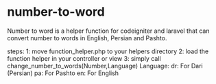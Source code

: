 # number-to-word
Number to word is a helper function for codeigniter and laravel that can convert number to words in English, Persian and Pashto.

steps:
  1: move function_helper.php to your helpers directory
  2: load the function helper in your controller or view 
  3: simply call change_number_to_words(Number,Language)
    Language:
      dr: For Dari (Persian)
      pa: For Pashto 
      en: For English
